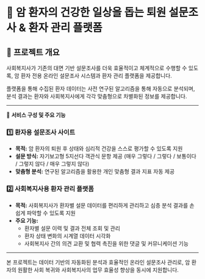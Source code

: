 # 🏥 암 환자의 건강한 일상을 돕는 퇴원 설문조사 & 환자 관리 플랫폼

## 📌 프로젝트 개요
사회복지사가 기존의 대면 기반 설문조사를 더욱 효율적이고 체계적으로 수행할 수 있도록, 암 환자 전용 온라인 설문조사 시스템과 환자 관리 플랫폼을 제공합니다.

플랫폼을 통해 수집된 환자 데이터는 사전 연구된 알고리즘을 통해 자동으로 분석되며, 분석 결과는 환자와 사회복지사에게 각각 맞춤형으로 차별화된 정보를 제공합니다.

---

🚩 **서비스 구성 및 주요 기능**

### 1️⃣ 환자용 설문조사 사이트
- **목적:** 암 환자의 퇴원 후 상태와 심리적 건강을 스스로 평가할 수 있도록 지원
- **설문 방식:** 자기보고형 5지선다 객관식 문항 제공 (매우 그렇다 / 그렇다 / 보통이다 / 그렇지 않다 / 매우 그렇지 않다)
- **맞춤형 분석:** 연구된 알고리즘을 활용한 개인 맞춤형 결과 지표 자동 제공

### 2️⃣ 사회복지사용 환자 관리 플랫폼
- **목적:** 사회복지사가 환자별 설문 데이터를 편리하게 관리하고 심층 분석 결과를 손쉽게 파악할 수 있도록 지원
- **주요 기능:**
  - 환자별 설문 이력 및 결과 전체 조회 및 관리
  - 환자 상태 변화의 시계열 데이터 시각화
  - 사회복지사 간의 의견 교환 및 협력 촉진을 위한 댓글 및 커뮤니케이션 기능

---

본 프로젝트는 데이터 기반의 자동화된 분석과 효율적인 온라인 설문조사 관리로, 암 환자의 원활한 사회 복귀와 사회복지사의 업무 효율성 향상을 동시에 지원합니다.

